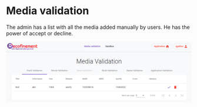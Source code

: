 # Media validation

The admin has a list with all the media added manually by users. He has the power of accept or decline.

![Content waiting for validation](../../assets/images/admin_media_validation_1.PNG)